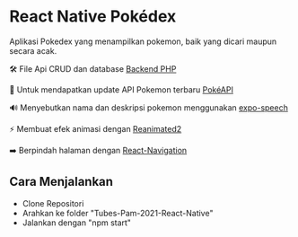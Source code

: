 # React Native Pokédex

Aplikasi Pokedex yang menampilkan pokemon, baik yang dicari maupun secara acak.

🛠️ File Api CRUD dan database [Backend PHP](http://github.com)

📕 Untuk mendapatkan update API Pokemon terbaru [PokéAPI](https://pokeapi.co/)

🔊 Menyebutkan nama dan deskripsi pokemon menggunakan [expo-speech](https://docs.expo.io/versions/latest/sdk/speech)

⚡️ Membuat efek animasi dengan [Reanimated2](https://docs.swmansion.com/react-native-reanimated/)

➡️ Berpindah halaman dengan [React-Navigation](https://reactnavigation.org/docs/getting-started)

## Cara Menjalankan

- Clone Repositori
- Arahkan ke folder "Tubes-Pam-2021-React-Native" 
- Jalankan dengan "npm start"
